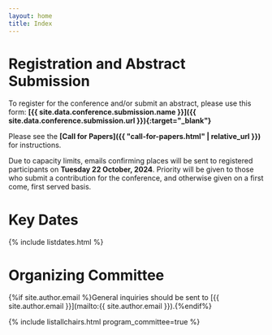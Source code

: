 ```yaml
---
layout: home
title: Index
---
```


# Registration and Abstract Submission

To register for the conference and/or submit an abstract, please use this form: **[{{ site.data.conference.submission.name }}]({{ site.data.conference.submission.url }}){:target="_blank"}**

Please see the **[Call for Papers]({{ "call-for-papers.html" | relative_url }})** for instructions.

Due to capacity limits, emails confirming places will be sent to registered participants on **Tuesday 22 October, 2024**. Priority will be given to those who submit a contribution for the conference, and otherwise given on a first come, first served basis.

# Key Dates 

{% include listdates.html %}

# Organizing Committee

{%if site.author.email %}General inquiries should be sent to [{{ site.author.email }}](mailto:{{ site.author.email }}).{%endif%}

{% include listallchairs.html program_committee=true %}

